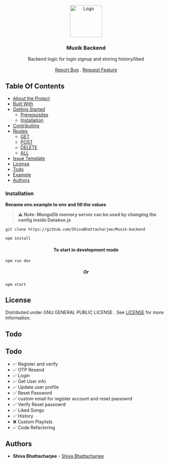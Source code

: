 <p align="center">
  <a href="https://github.com/ShivaBhattacharjee/Muxik">
    <img src="https://github.com/ShivaBhattacharjee/Muxik/assets/95211406/299e717b-af55-4722-a663-b9b65c90940d" alt="Logo" width="100px" >
  </a>
<br/>
  <h3 align="center">Muxik Backend</h3>
  <p align="center">
    Backend logic for login signup and storing history/liked
    <br/>
    <br/>
    <a href="https://github.com/ShivaBhattacharjee/Muxik/issues">Report Bug</a>
    .
    <a href="https://github.com/ShivaBhattacharjee/Muxik/issues">Request Feature</a>
  </p>
</p>







## Table Of Contents

* [About the Project](#about-the-project)
* [Built With](#built-with)
* [Getting Started](#getting-started)
  * [Prerequisites](#prerequisites)
  * [Installation](#installation)
* [Contributing](#contributing)
* [Routes](#getting-started)
  * [GET](#prerequisites)
  * [POST](#installation)
  * [DELETE](#installation)
  * [ALL](#installation)
* [Issue Template](#raising-an-issue)
* [License](#license)
* [Todo](#todo)
* [Example](#authors)
* [Authors](#authors)




### Installation
<b>Rename env.example to env and fill the values</b>
> **⚠️ Note: MongoDb memory server can be used by changing the config inside Databse.js**

```
git clone https://github.com/ShivaBhattacharjee/Muxik-backend
```
```
npm install
```
<h4 align="center">To start in development mode</h4>

```
npm run dev 
```
<h5 align="center">Or</h5>

```
npm start
```
## License

Distributed under GNU GENERAL PUBLIC LICENSE . See [LICENSE](https://github.com/ShivaBhattacharjee/Muxik/blob/main/LICENSE) for more information.


## Todo
## Todo
- ✅ Register and verify 
- ✅ OTP Resend
- ✅ Login 
- ✅ Get User info 
- ✅ Update user profile
- ✅ Reset Password 
- ✅ custom email for register account and reset passowrd 
- ✅ Verify Reset passowrd
- ✅ Liked Songs
- ✅ History
- ❌ Custom Playlists
- ✅ Code Refactoring
## Authors

* **Shiva Bhattacharjee** - [Shiva Bhattacharjee](https://github.com/ShivaBhattacharjee) 

